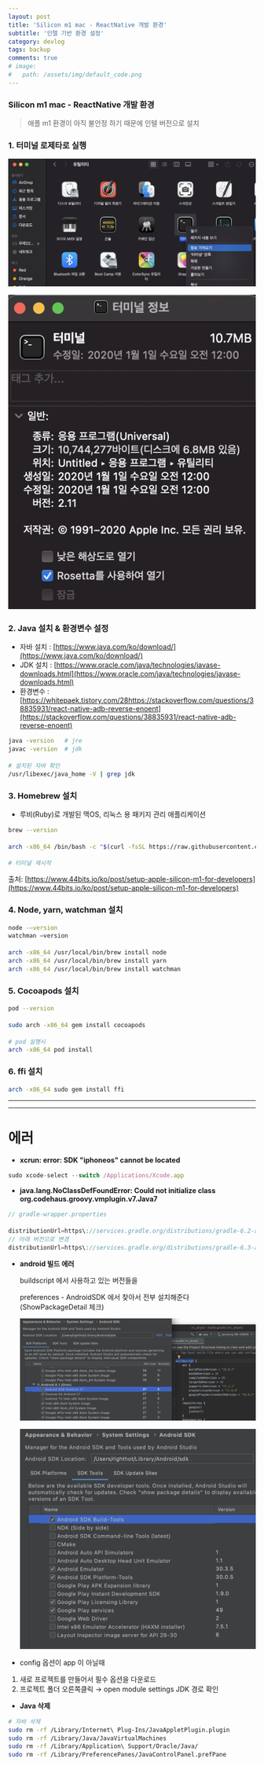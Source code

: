 ```yaml
---
layout: post
title: 'Silicon m1 mac - ReactNative 개발 환경'
subtitle: '인텔 기반 환경 설정'
category: devlog
tags: backup
comments: true
# image: 
#   path: /assets/img/default_code.png
---
```


### Silicon m1 mac - ReactNative 개발 환경

> 애플 m1 환경이 아직 불안정 하기 때문에 인텔 버전으로 설치

### 1. 터미널 로제타로 실행

![mac m1 로제타](/assets/img/post/20210218_m1_001.png)

![mac m1 로제타](/assets/img/post/20210218_m1_002.png)

### 2. Java 설치 & 환경변수 설정

- 자바 설치 : [https://www.java.com/ko/download/](https://www.java.com/ko/download/)
- JDK 설치 : [https://www.oracle.com/java/technologies/javase-downloads.html](https://www.oracle.com/java/technologies/javase-downloads.html)
- 환경변수 : [https://whitepaek.tistory.com/28https://stackoverflow.com/questions/38835931/react-native-adb-reverse-enoent](https://stackoverflow.com/questions/38835931/react-native-adb-reverse-enoent)

```bash
java -version   # jre
javac -version  # jdk

# 설치된 자바 확인
/usr/libexec/java_home -V | grep jdk

```

### 3. Homebrew 설치

- 루비(Ruby)로 개발된 맥OS, 리눅스 용 패키지 관리 애플리케이션

```bash
brew --version

arch -x86_64 /bin/bash -c "$(curl -fsSL https://raw.githubusercontent.com/Homebrew/install/HEAD/install.sh)"

# 터미널 재시작
```

출처: [https://www.44bits.io/ko/post/setup-apple-silicon-m1-for-developers](https://www.44bits.io/ko/post/setup-apple-silicon-m1-for-developers)

### 4. Node, yarn, watchman 설치

```bash
node -–version
watchman –version

arch -x86_64 /usr/local/bin/brew install node
arch -x86_64 /usr/local/bin/brew install yarn
arch -x86_64 /usr/local/bin/brew install watchman
```

### 5. Cocoapods 설치

```bash
pod --version

sudo arch -x86_64 gem install cocoapods

# pod 실행시
arch -x86_64 pod install
```

### 6. ffi 설치

```bash
arch -x86_64 sudo gem install ffi
```

---

---

# 에러

- **xcrun: error: SDK "iphoneos" cannot be located**

```jsx
sudo xcode-select --switch /Applications/Xcode.app
```

- **java.lang.NoClassDefFoundError: Could not initialize class org.codehaus.groovy.vmplugin.v7.Java7**

```jsx
// gradle-wrapper.properties

distributionUrl=https\://services.gradle.org/distributions/gradle-6.2-all.zip
// 아래 버전으로 변경
distributionUrl=https\://services.gradle.org/distributions/gradle-6.3-all.zip
```

- **android 빌드 에러**

    buildscript 에서 사용하고 있는 버전들을

    preferences - AndroidSDK 에서 찾아서 전부 설치해준다 (ShowPackageDetail 체크)

    ![reat native android](/assets/img/post/20210218_m1_01.png)

    ![reat native android](/assets/img/post/20210218_m1_02.png)

- config 옵션이 app 이 아닐때
1. 새로 프로젝트를 만들어서 필수 옵션을 다운로드
2. 프로젝트 폴더 오른쪽클릭 → open module settings JDK 경로 확인

- **Java 삭제**

```bash
# 자바 삭제
sudo rm -rf /Library/Internet\ Plug-Ins/JavaAppletPlugin.plugin
sudo rm -rf /Library/Java/JavaVirtualMachines
sudo rm -rf /Library/Application\ Support/Oracle/Java/
sudo rm -rf /Library/PreferencePanes/JavaControlPanel.prefPane
```
